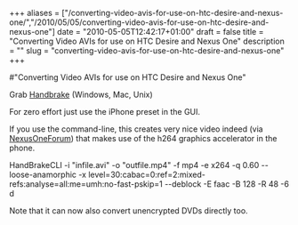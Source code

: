+++
aliases = ["/converting-video-avis-for-use-on-htc-desire-and-nexus-one/","/2010/05/05/converting-video-avis-for-use-on-htc-desire-and-nexus-one"]
date = "2010-05-05T12:42:17+01:00"
draft = false
title = "Converting Video AVIs for use on HTC Desire and Nexus One"
description = ""
slug = "converting-video-avis-for-use-on-htc-desire-and-nexus-one"
+++

#"Converting Video AVIs for use on HTC Desire and Nexus One"


 Grab <a href="http://handbrake.fr/">Handbrake</a> (Windows, Mac, Unix)<p /><div>For zero effort just use the iPhone preset in the GUI.</div><p /><div>If you use the command-line, this creates very nice video indeed (via <a href="http://www.nexusoneforum.net/forum/nexus-one-faq-how-tos/840-how-convert-any-video-your-nexus-one.html">NexusOneForum</a>) that makes use of the h264 graphics accelerator in the phone.</div> <p /><div><div><div>HandBrakeCLI -i &quot;infile.avi&quot; -o &quot;outfile.mp4&quot; -f mp4 -e x264 -q 0.60 --loose-anamorphic -x level=30:cabac=0:ref=2:mixed-refs:analyse=all:me=umh:no-fast-pskip=1 --deblock -E faac -B 128 -R 48 -6 d</div> </div><p /><div>Note that it can now also convert unencrypted DVDs directly too.</div><p /> </div>
 